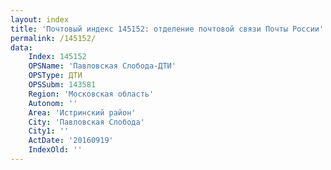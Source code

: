 ```yaml
---
layout: index
title: 'Почтовый индекс 145152: отделение почтовой связи Почты России'
permalink: /145152/
data:
    Index: 145152
    OPSName: 'Павловская Слобода-ДТИ'
    OPSType: ДТИ
    OPSSubm: 143581
    Region: 'Московская область'
    Autonom: ''
    Area: 'Истринский район'
    City: 'Павловская Слобода'
    City1: ''
    ActDate: '20160919'
    IndexOld: ''
---
```

